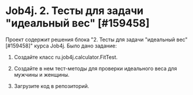 # Job4j. 2. Тесты для задачи "идеальный вес" [#159458]
Проект содержит решения блока "2. Тесты для задачи "идеальный вес" [#159458]" курса Job4j.
Было дано задание:
1. Создайте класс ru.job4j.calculator.FitTest.

2. Создайте в нем тест-методы для проверки идеального веса для мужчины и женщины.

3. Загрузите код в репозиторий.